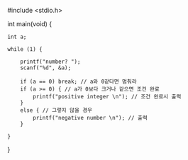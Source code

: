 #include <stdio.h>

int main(void) {

	int a;

	while (1) {
 
		printf("number? ");
		scanf("%d", &a);

		if (a == 0) break; // a와 0같다면 멈춰라
		if (a >= 0) { // a가 0보다 크거나 같으면 조건 완료
			printf("positive integer \n"); // 조건 완료시 출력
		}
		else { // 그렇지 않을 경우
			printf("negative number \n"); // 출력
		}
		
	}
}
